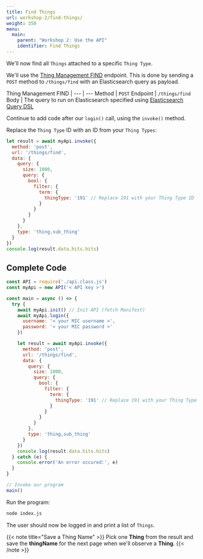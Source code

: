 ```yaml
---
title: Find Things
url: workshop-2/find-things/
weight: 350
menu:
  main:
    parent: "Workshop 2: Use the API"
    identifier: Find Things
---
```


We'll now find all `Things` attached to a specific `Thing Type`.

We'll use the [Thing Management FIND](https://docs.telenorconnexion.com/mic/rest-api/thing-management/#find) endpoint. This is done by sending a `POST` method to `/things/find` with an Elasticsearch query as payload.

Thing Management FIND | 
--- | ---
Method | `POST`
Endpoint | `/things/find`
Body | The query to run on Elasticsearch specified using [Elasticsearch Query DSL](https://www.elastic.co/guide/en/elasticsearch/reference/5.5/query-dsl.html)

Continue to add code after our `login()` call, using the `invoke()` method.

Replace the `Thing Type` ID with an ID from your `Thing Types`:

```javascript
let result = await myApi.invoke({
  method: 'post',
  url: '/things/find',
  data: {
    query: {
      size: 1000,
      query: {
        bool: {
          filter: {
            term: {
              thingType: '191' // Replace 191 with your Thing Type ID
            }
          }
        }
      }
    },
    type: 'thing,sub_thing'
  }
})
console.log(result.data.hits.hits)
```

## Complete Code

```javascript
const API = require('./api.class.js')
const myApi = new API('< API key >')

const main = async () => {
  try {
    await myApi.init() // Init API (fetch Manifest)
    await myApi.login({
      username: '< your MIC username >',
      password: '< your MIC password >'
    })

    let result = await myApi.invoke({
      method: 'post',
      url: '/things/find',
      data: {
        query: {
          size: 1000,
          query: {
            bool: {
              filter: {
                term: {
                  thingType: '191' // Replace 191 with your Thing Type ID
                }
              }
            }
          }
        },
        type: 'thing,sub_thing'
      }
    })
    console.log(result.data.hits.hits)
  } catch (e) {
    console.error('An error occured:', e)
  }
}

// Invoke our program
main()
```

Run the program:

```sh
node index.js
```

The user should now be logged in and print a list of `Things`.

{{< note title="Save a Thing Name" >}}
Pick one **Thing** from the result and save the **thingName** for the next page when we'll observe a **Thing**.
{{< /note >}}
